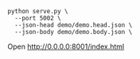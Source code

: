 ```
python serve.py \
  --port 5002 \
  --json-head demo/demo.head.json \
  --json-body demo/demo.body.json \
```

Open http://0.0.0.0:8001/index.html
